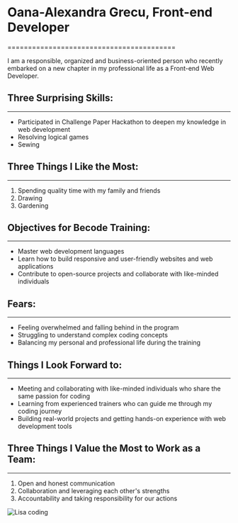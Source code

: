 # Oana-Alexandra Grecu, Front-end Developer
=========================================
 
I am a responsible, organized and business-oriented person who recently embarked on a new chapter in my professional life as a Front-end Web Developer.

## Three Surprising Skills:
------------------------

*   Participated in Challenge Paper Hackathon to deepen my knowledge in web development
*   Resolving logical games
*   Sewing

## Three Things I Like the Most:
-----------------------------

1.  Spending quality time with my family and friends
2.  Drawing
3.  Gardening

## Objectives for Becode Training:
-------------------------------

*   Master web development languages
*   Learn how to build responsive and user-friendly websites and web applications
*   Contribute to open-source projects and collaborate with like-minded individuals

## Fears:
------

*   Feeling overwhelmed and falling behind in the program
*   Struggling to understand complex coding concepts
*   Balancing my personal and professional life during the training

## Things I Look Forward to:
-------------------------

*   Meeting and collaborating with like-minded individuals who share the same passion for coding
*   Learning from experienced trainers who can guide me through my coding journey
*   Building real-world projects and getting hands-on experience with web development tools

## Three Things I Value the Most to Work as a Team:
------------------------------------------------

1.  Open and honest communication
2.  Collaboration and leveraging each other's strengths
3.  Accountability and taking responsibility for our actions

![Lisa coding ](https://thumbs.gfycat.com/DisastrousWigglyAldabratortoise-size_restricted.gif)
